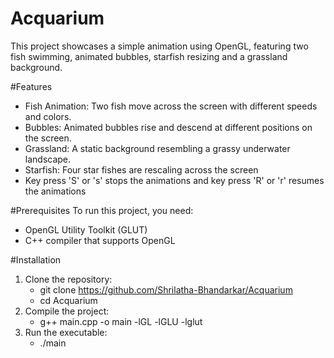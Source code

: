 # Acquarium

This project showcases a simple animation using OpenGL, featuring two fish swimming, animated bubbles, starfish resizing and a grassland background.

#Features
- Fish Animation: Two fish move across the screen with different speeds and colors.
- Bubbles: Animated bubbles rise and descend at different positions on the screen.
- Grassland: A static background resembling a grassy underwater landscape.
- Starfish: Four star fishes are rescaling across the screen
- Key press 'S' or 's' stops the animations and key press 'R' or 'r' resumes the animations
  
#Prerequisites
To run this project, you need:
 - OpenGL Utility Toolkit (GLUT)
 - C++ compiler that supports OpenGL

#Installation
1) Clone the repository:
   - git clone https://github.com/Shrilatha-Bhandarkar/Acquarium
   - cd Acquarium
2) Compile the project:
   - g++ main.cpp -o main -lGL -lGLU -lglut
3) Run the executable:
   - ./main
